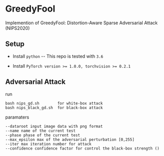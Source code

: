 GreedyFool
============================
Implemention of GreedyFool: Distortion-Aware Sparse Adversarial Attack (NIPS2020)


Setup
-----

* Install ``python`` -- This repo is tested with ``3.6``

* Install ``PyTorch version >= 1.0.0, torchvision >= 0.2.1``
 

Adversarial Attack
------------------
run 
	
	bash nips_gd.sh        for white-box attack
	bash nips_black_gd.sh  for black-box attack
	
paramaters 

	--dataroot input image data with png format
	--name name of the current test
	--phase phase of the current test
	--max_epsilon max of the adversarial perturbation [0,255]
	--iter max iteration number for attack
	--confidence confidence factor for control the black-box strength ()
  

